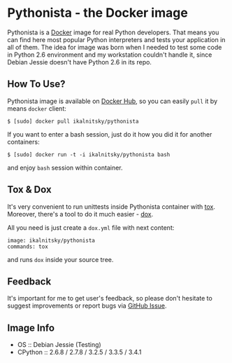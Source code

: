 Pythonista - the Docker image
=============================

Pythonista is a [Docker] image for real Python developers. That means
you can find here most popular Python interpreters and tests your
application in all of them. The idea for image was born when I needed
to test some code in Python 2.6 environment and my workstation couldn't
handle it, since Debian Jessie doesn't have Python 2.6 in its repo.

[Docker]: https://docker.com/


How To Use?
-----------

Pythonista image is available on [Docker Hub], so you can easily `pull`
it by means `docker` client:

    $ [sudo] docker pull ikalnitsky/pythonista

If you want to enter a bash session, just do it how you did it for
another containers:

    $ [sudo] docker run -t -i ikalnitsky/pythonista bash

and enjoy `bash` session within container.

[Docker Hub]: https://hub.docker.com/


Tox & Dox
---------

It's very convenient to run unittests inside Pythonista container with
[tox]. Moreover, there's a tool to do it much easier - [dox].

All you need is just create a `dox.yml` file with next content:

    image: ikalnitsky/pythonista
    commands: tox

and runs `dox` inside your source tree.

[tox]: https://tox.readthedocs.org/
[dox]: https://github.com/stackforge/dox


Feedback
--------

It's important for me to get user's feedback, so please don't hesitate
to suggest improvements or report bugs via [GitHub Issue].

[GitHub Issue]: https://github.com/ikalnitsky/pythonista/issues


Image Info
----------

* OS :: Debian Jessie (Testing)
* CPython :: 2.6.8 / 2.7.8 / 3.2.5 / 3.3.5 / 3.4.1
